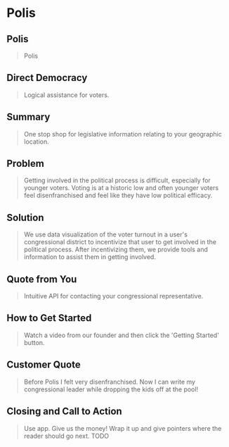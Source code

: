 # Polis #

<!-- 
> This material was originally posted [here](http://www.quora.com/What-is-Amazons-approach-to-product-development-and-product-management). It is reproduced here for posterities sake.

There is an approach called "working backwards" that is widely used at Amazon. They work backwards from the customer, rather than starting with an idea for a product and trying to bolt customers onto it. While working backwards can be applied to any specific product decision, using this approach is especially important when developing new products or features.

For new initiatives a product manager typically starts by writing an internal press release announcing the finished product. The target audience for the press release is the new/updated product's customers, which can be retail customers or internal users of a tool or technology. Internal press releases are centered around the customer problem, how current solutions (internal or external) fail, and how the new product will blow away existing solutions.

If the benefits listed don't sound very interesting or exciting to customers, then perhaps they're not (and shouldn't be built). Instead, the product manager should keep iterating on the press release until they've come up with benefits that actually sound like benefits. Iterating on a press release is a lot less expensive than iterating on the product itself (and quicker!).

If the press release is more than a page and a half, it is probably too long. Keep it simple. 3-4 sentences for most paragraphs. Cut out the fat. Don't make it into a spec. You can accompany the press release with a FAQ that answers all of the other business or execution questions so the press release can stay focused on what the customer gets. My rule of thumb is that if the press release is hard to write, then the product is probably going to suck. Keep working at it until the outline for each paragraph flows. 

Oh, and I also like to write press-releases in what I call "Oprah-speak" for mainstream consumer products. Imagine you're sitting on Oprah's couch and have just explained the product to her, and then you listen as she explains it to her audience. That's "Oprah-speak", not "Geek-speak".

Once the project moves into development, the press release can be used as a touchstone; a guiding light. The product team can ask themselves, "Are we building what is in the press release?" If they find they're spending time building things that aren't in the press release (overbuilding), they need to ask themselves why. This keeps product development focused on achieving the customer benefits and not building extraneous stuff that takes longer to build, takes resources to maintain, and doesn't provide real customer benefit (at least not enough to warrant inclusion in the press release).
 -->
 
## Polis ##
  > Polis

## Direct Democracy ##
  > Logical assistance for voters.

## Summary ##
  > One stop shop for legislative information relating to your geographic location.

## Problem ##
  > Getting involved in the political process is difficult, especially for younger voters. Voting is at a historic low and often younger voters feel disenfranchised and feel like they have low political efficacy.

## Solution ##
  > We use data visualization of the voter turnout in a user's congressional district to incentivize that user to get involved in the political process. After incentivizing them, we provide tools and information to assist them in getting involved.

## Quote from You ##
  > Intuitive API for contacting your congressional representative.

## How to Get Started ##
  > Watch a video from our founder and then click the 'Getting Started' button. 

## Customer Quote ##
  > Before Polis I felt very disenfranchised. Now I can write my congressional leader while dropping the kids off at the pool!

## Closing and Call to Action ##
  > Use app. Give us the money! Wrap it up and give pointers where the reader should go next. TODO
